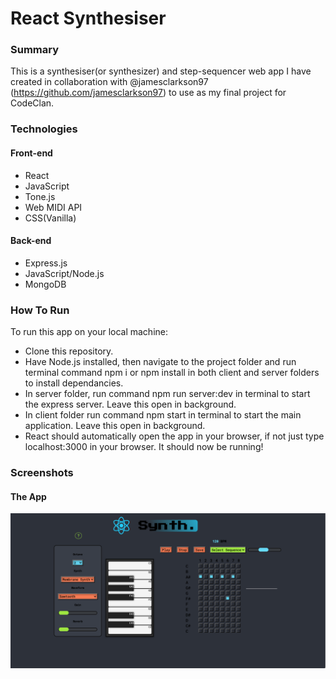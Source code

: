 # React Synthesiser

### Summary
This is a synthesiser(or synthesizer) and step-sequencer web app I have created in collaboration with @jamesclarkson97 (https://github.com/jamesclarkson97) to use as my final project for CodeClan.

### Technologies
#### Front-end
* React
* JavaScript
* Tone.js
* Web MIDI API
* CSS(Vanilla)

#### Back-end
* Express.js
* JavaScript/Node.js
* MongoDB

### How To Run
To run this app on your local machine:
* Clone this repository.
* Have Node.js installed, then navigate to the project folder and run terminal command npm i or npm install in both client and server folders to install dependancies.
* In server folder, run command npm run server:dev in terminal to start the express server. Leave this open in background.
* In client folder run command npm start in terminal to start the main application. Leave this open in background.
* React should automatically open the app in your browser, if not just type localhost:3000 in your browser. It should now be running!

### Screenshots
#### The App
![The App](/client/src/images/react_synth.png)
